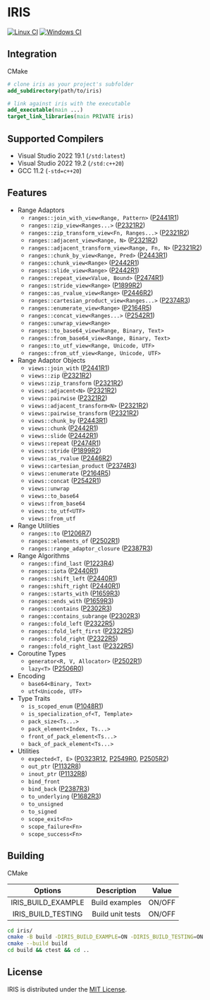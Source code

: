 
# IRIS

[![Linux CI](https://github.com/Ramirisu/iris/actions/workflows/linux.yml/badge.svg)](https://github.com/Ramirisu/iris/actions/workflows/linux.yml)
[![Windows CI](https://github.com/Ramirisu/iris/actions/workflows/windows.yml/badge.svg)](https://github.com/Ramirisu/iris/actions/workflows/windows.yml)

## Integration

CMake

```cmake
# clone iris as your project's subfolder
add_subdirectory(path/to/iris)

# link against iris with the executable
add_executable(main ...)
target_link_libraries(main PRIVATE iris)
```
## Supported Compilers

* Visual Studio 2022 19.1 (`/std:latest`)
* Visual Studio 2022 19.2 (`/std:c++20`)
* GCC 11.2 (`-std=c++20`)

## Features

* Range Adaptors
  * `ranges::join_with_view<Range, Pattern>` ([P2441R1](http://www.open-std.org/jtc1/sc22/wg21/docs/papers/2021/p2441r1.html))
  * `ranges::zip_view<Ranges...>` ([P2321R2](http://www.open-std.org/jtc1/sc22/wg21/docs/papers/2021/p2321r2.html))
  * `ranges::zip_transform_view<Fn, Ranges...>` ([P2321R2](http://www.open-std.org/jtc1/sc22/wg21/docs/papers/2021/p2321r2.html))
  * `ranges::adjacent_view<Range, N>` ([P2321R2](http://www.open-std.org/jtc1/sc22/wg21/docs/papers/2021/p2321r2.html))
  * `ranges::adjacent_transform_view<Range, Fn, N>` ([P2321R2](http://www.open-std.org/jtc1/sc22/wg21/docs/papers/2021/p2321r2.html))
  * `ranges::chunk_by_view<Range, Pred>` ([P2443R1](http://www.open-std.org/jtc1/sc22/wg21/docs/papers/2021/p2443r1.html))
  * `ranges::chunk_view<Range>` ([P2442R1](http://www.open-std.org/jtc1/sc22/wg21/docs/papers/2021/p2442r1.html))
  * `ranges::slide_view<Range>` ([P2442R1](http://www.open-std.org/jtc1/sc22/wg21/docs/papers/2021/p2442r1.html))
  * `ranges::repeat_view<Value, Bound>` ([P2474R1](http://www.open-std.org/jtc1/sc22/wg21/docs/papers/2022/p2474r1.html))
  * `ranges::stride_view<Range>` ([P1899R2](http://www.open-std.org/jtc1/sc22/wg21/docs/papers/2022/p1899r2.html))
  * `ranges::as_rvalue_view<Range>` ([P2446R2](http://www.open-std.org/jtc1/sc22/wg21/docs/papers/2022/p2446r2.html))
  * `ranges::cartesian_product_view<Ranges...>` ([P2374R3](http://www.open-std.org/jtc1/sc22/wg21/docs/papers/2021/p2374r3.html))
  * `ranges::enumerate_view<Range>` ([P2164R5](http://www.open-std.org/jtc1/sc22/wg21/docs/papers/2021/p2164r5.pdf))
  * `ranges::concat_view<Ranges...>` ([P2542R1](http://www.open-std.org/jtc1/sc22/wg21/docs/papers/2022/p2542r1.html))
  * `ranges::unwrap_view<Range>`
  * `ranges::to_base64_view<Range, Binary, Text>`
  * `ranges::from_base64_view<Range, Binary, Text>`
  * `ranges::to_utf_view<Range, Unicode, UTF>`
  * `ranges::from_utf_view<Range, Unicode, UTF>`
* Range Adaptor Objects
  * `views::join_with` ([P2441R1](http://www.open-std.org/jtc1/sc22/wg21/docs/papers/2021/p2441r1.html))
  * `views::zip` ([P2321R2](http://www.open-std.org/jtc1/sc22/wg21/docs/papers/2021/p2321r2.html))
  * `views::zip_transform` ([P2321R2](http://www.open-std.org/jtc1/sc22/wg21/docs/papers/2021/p2321r2.html))
  * `views::adjacent<N>` ([P2321R2](http://www.open-std.org/jtc1/sc22/wg21/docs/papers/2021/p2321r2.html))
  * `views::pairwise` ([P2321R2](http://www.open-std.org/jtc1/sc22/wg21/docs/papers/2021/p2321r2.html))
  * `views::adjacent_transform<N>` ([P2321R2](http://www.open-std.org/jtc1/sc22/wg21/docs/papers/2021/p2321r2.html))
  * `views::pairwise_transform` ([P2321R2](http://www.open-std.org/jtc1/sc22/wg21/docs/papers/2021/p2321r2.html))
  * `views::chunk_by` ([P2443R1](http://www.open-std.org/jtc1/sc22/wg21/docs/papers/2021/p2443r1.html))
  * `views::chunk` ([P2442R1](http://www.open-std.org/jtc1/sc22/wg21/docs/papers/2021/p2442r1.html))
  * `views::slide` ([P2442R1](http://www.open-std.org/jtc1/sc22/wg21/docs/papers/2021/p2442r1.html))
  * `views::repeat` ([P2474R1](http://www.open-std.org/jtc1/sc22/wg21/docs/papers/2022/p2474r1.html))
  * `views::stride` ([P1899R2](http://www.open-std.org/jtc1/sc22/wg21/docs/papers/2022/p1899r2.html))
  * `views::as_rvalue` ([P2446R2](http://www.open-std.org/jtc1/sc22/wg21/docs/papers/2022/p2446r2.html))
  * `views::cartesian_product` ([P2374R3](http://www.open-std.org/jtc1/sc22/wg21/docs/papers/2021/p2374r3.html))
  * `views::enumerate` ([P2164R5](http://www.open-std.org/jtc1/sc22/wg21/docs/papers/2021/p2164r5.pdf))
  * `views::concat` ([P2542R1](http://www.open-std.org/jtc1/sc22/wg21/docs/papers/2022/p2542r1.html))
  * `views::unwrap`
  * `views::to_base64`
  * `views::from_base64`
  * `views::to_utf<UTF>`
  * `views::from_utf`
* Range Utilities
  * `ranges::to` ([P1206R7](http://www.open-std.org/jtc1/sc22/wg21/docs/papers/2022/p1206r7.pdf))
  * `ranges::elements_of` ([P2502R1](http://www.open-std.org/jtc1/sc22/wg21/docs/papers/2022/p2502r1.pdf))
  * `ranges::range_adaptor_closure` ([P2387R3](http://www.open-std.org/jtc1/sc22/wg21/docs/papers/2021/p2387r3.html))
* Range Algorithms
  * `ranges::find_last` ([P1223R4](http://www.open-std.org/jtc1/sc22/wg21/docs/papers/2022/p1223r4.pdf))
  * `ranges::iota` ([P2440R1](http://www.open-std.org/jtc1/sc22/wg21/docs/papers/2021/p2440r1.html))
  * `ranges::shift_left` ([P2440R1](http://www.open-std.org/jtc1/sc22/wg21/docs/papers/2021/p2440r1.html))
  * `ranges::shift_right` ([P2440R1](http://www.open-std.org/jtc1/sc22/wg21/docs/papers/2021/p2440r1.html))
  * `ranges::starts_with` ([P1659R3](http://www.open-std.org/jtc1/sc22/wg21/docs/papers/2021/p1659r3.html))
  * `ranges::ends_with` ([P1659R3](http://www.open-std.org/jtc1/sc22/wg21/docs/papers/2021/p1659r3.html))
  * `ranges::contains` ([P2302R3](http://www.open-std.org/jtc1/sc22/wg21/docs/papers/2022/p2302r3.html))
  * `ranges::contains_subrange` ([P2302R3](http://www.open-std.org/jtc1/sc22/wg21/docs/papers/2022/p2302r3.html))
  * `ranges::fold_left` ([P2322R5](http://www.open-std.org/jtc1/sc22/wg21/docs/papers/2021/p2322r5.html))
  * `ranges::fold_left_first` ([P2322R5](http://www.open-std.org/jtc1/sc22/wg21/docs/papers/2021/p2322r5.html))
  * `ranges::fold_right` ([P2322R5](http://www.open-std.org/jtc1/sc22/wg21/docs/papers/2021/p2322r5.html))
  * `ranges::fold_right_last` ([P2322R5](http://www.open-std.org/jtc1/sc22/wg21/docs/papers/2021/p2322r5.html))
* Coroutine Types
  * `generator<R, V, Allocator>` ([P2502R1](http://www.open-std.org/jtc1/sc22/wg21/docs/papers/2022/p2502r1.pdf))
  * `lazy<T>` ([P2506R0](http://www.open-std.org/jtc1/sc22/wg21/docs/papers/2022/p2506r0.pdf))
* Encoding
  * `base64<Binary, Text>`
  * `utf<Unicode, UTF>`
* Type Traits
  * `is_scoped_enum` ([P1048R1](http://www.open-std.org/jtc1/sc22/wg21/docs/papers/2020/p1048r1.pdf))
  * `is_specialization_of<T, Template>`
  * `pack_size<Ts...>`
  * `pack_element<Index, Ts...>`
  * `front_of_pack_element<Ts...>`
  * `back_of_pack_element<Ts...>`
* Utilities
  * `expected<T, E>` ([P0323R12](http://www.open-std.org/jtc1/sc22/wg21/docs/papers/2022/p0323r12.html), [P2549R0](http://www.open-std.org/jtc1/sc22/wg21/docs/papers/2022/p2549r0.html), [P2505R2](http://www.open-std.org/jtc1/sc22/wg21/docs/papers/2022/p2505r2.html))
  * `out_ptr` ([P1132R8](http://www.open-std.org/jtc1/sc22/wg21/docs/papers/2021/p1132r8.html))
  * `inout_ptr` ([P1132R8](http://www.open-std.org/jtc1/sc22/wg21/docs/papers/2021/p1132r8.html))
  * `bind_front`
  * `bind_back` ([P2387R3](http://www.open-std.org/jtc1/sc22/wg21/docs/papers/2021/p2387r3.html))
  * `to_underlying` ([P1682R3](http://www.open-std.org/jtc1/sc22/wg21/docs/papers/2021/p1682r3.html))
  * `to_unsigned`
  * `to_signed`
  * `scope_exit<Fn>`
  * `scope_failure<Fn>`
  * `scope_success<Fn>`

## Building

CMake

|      Options       |   Description    | Value  |
| :----------------: | :--------------: | :----: |
| IRIS_BUILD_EXAMPLE |  Build examples  | ON/OFF |
| IRIS_BUILD_TESTING | Build unit tests | ON/OFF |

```sh
cd iris/
cmake -B build -DIRIS_BUILD_EXAMPLE=ON -DIRIS_BUILD_TESTING=ON
cmake --build build
cd build && ctest && cd ..
```

## License

IRIS is distributed under the [MIT License](https://github.com/Ramirisu/iris/blob/main/LICENSE).
